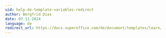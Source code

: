 ```yaml
---
uid: help-de-template-variables-redirect
author: Bergfrid Dias
date: 07.11.2024
language: de
redirect_url: https://docs.superoffice.com/de/document/templates/learn/template-variables.html
---
```

